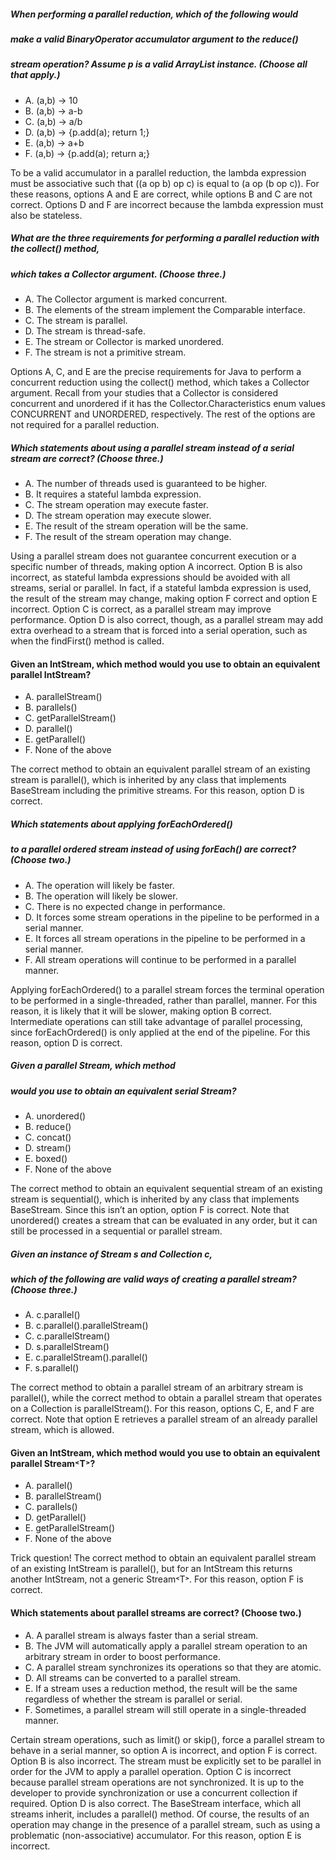 ##### When performing a parallel reduction, which of the following would
##### make a valid BinaryOperator<Integer> accumulator argument to the reduce()
##### stream operation? Assume p is a valid ArrayList<Integer> instance. (Choose all that apply.)
*  A. (a,b) -> 10
*  B. (a,b) -> a-b
*  C. (a,b) -> a/b
*  D. (a,b) -> {p.add(a); return 1;}
*  E. (a,b) -> a+b
*  F. (a,b) -> {p.add(a); return a;}

To be a valid accumulator in a parallel reduction,
the lambda expression must be associative such that ((a op b) op c) is equal to (a op (b op c)).
For these reasons, options A and E are correct, while options B and C are not correct.
Options D and F are incorrect because the lambda expression must also be stateless.

##### What are the three requirements for performing a parallel reduction with the collect() method,
##### which takes a Collector argument. (Choose three.)
*  A. The Collector argument is marked concurrent.
*  B. The elements of the stream implement the Comparable interface.
*  C. The stream is parallel.
*  D. The stream is thread-safe.
*  E. The stream or Collector is marked unordered.
*  F. The stream is not a primitive stream.

Options A, C, and E are the precise requirements for Java to perform a concurrent reduction using the collect() method,
which takes a Collector argument.
Recall from your studies that a Collector is considered concurrent and unordered
if it has the Collector.Characteristics enum values CONCURRENT and UNORDERED, respectively.
The rest of the options are not required for a parallel reduction.

##### Which statements about using a parallel stream instead of a serial stream are correct? (Choose three.)
* A. The number of threads used is guaranteed to be higher.
* B. It requires a stateful lambda expression.
* C. The stream operation may execute faster.
* D. The stream operation may execute slower.
* E. The result of the stream operation will be the same.
* F. The result of the stream operation may change.

Using a parallel stream does not guarantee concurrent execution
or a specific number of threads, making option A incorrect.
Option B is also incorrect, as stateful lambda expressions should
be avoided with all streams, serial or parallel.
In fact, if a stateful lambda expression is used,
the result of the stream may change, making option F correct and option E incorrect.
Option C is correct, as a parallel stream may improve performance.
Option D is also correct, though, as a parallel stream may add extra overhead
to a stream that is forced into a serial operation, such as when the findFirst() method is called.

#### Given an IntStream, which method would you use to obtain an equivalent parallel IntStream?
* A. parallelStream()
* B. parallels()
* C. getParallelStream()
* D. parallel()
* E. getParallel()
* F. None of the above

The correct method to obtain an equivalent parallel stream of an existing stream is parallel(),
which is inherited by any class that implements BaseStream<T>
including the primitive streams. For this reason, option D is correct.

##### Which statements about applying forEachOrdered()
##### to a parallel ordered stream instead of using forEach() are correct? (Choose two.)
*  A. The operation will likely be faster.
*  B. The operation will likely be slower.
*  C. There is no expected change in performance.
*  D. It forces some stream operations in the pipeline to be performed in a serial manner.
*  E. It forces all stream operations in the pipeline to be performed in a serial manner.
*  F. All stream operations will continue to be performed in a parallel manner.

Applying forEachOrdered() to a parallel stream forces
the terminal operation to be performed in a single-threaded, rather than parallel, manner.
For this reason, it is likely that it will be slower, making option B correct.
Intermediate operations can still take advantage of parallel processing,
since forEachOrdered() is only applied at the end of the pipeline. For this reason, option D is correct.

##### Given a parallel Stream<T>, which method
##### would you use to obtain an equivalent serial Stream<T>?

* A. unordered()
* B. reduce()
* C. concat()
* D. stream()
* E. boxed()
* F. None of the above

The correct method to obtain an equivalent sequential stream of an existing
stream is sequential(), which is inherited by any class
that implements BaseStream<T>.
Since this isn’t an option, option F is correct.
Note that unordered() creates a stream
that can be evaluated in any order,
but it can still be processed in a sequential or parallel stream.

##### Given an instance of Stream s and Collection c,
##### which of the following are valid ways of creating a parallel stream? (Choose three.)
* A. c.parallel()
* B. c.parallel().parallelStream()
* C. c.parallelStream()
* D. s.parallelStream()
* E. c.parallelStream().parallel()
* F. s.parallel()

The correct method to obtain a parallel stream of an arbitrary stream is parallel(),
while the correct method to obtain a parallel stream that operates on a Collection is parallelStream().
For this reason, options C, E, and F are correct.
Note that option E retrieves a parallel stream of an already parallel stream, which is allowed.

#### Given an IntStream, which method would you use to obtain an equivalent parallel Stream˂T˃?
* A. parallel()
* B. parallelStream()
* C. parallels()
* D. getParallel()
* E. getParallelStream()
* F. None of the above

Trick question! The correct method to obtain an equivalent parallel
stream of an existing IntStream is parallel(),
but for an IntStream this returns another IntStream,
not a generic Stream˂T˃. For this reason, option F is correct.


#### Which statements about parallel streams are correct? (Choose two.)
* A. A parallel stream is always faster than a serial stream.
* B. The JVM will automatically apply a parallel stream operation to an arbitrary stream in order to boost performance.
* C. A parallel stream synchronizes its operations so that they are atomic.
* D. All streams can be converted to a parallel stream.
* E. If a stream uses a reduction method, the result will be the same regardless of whether the stream is parallel or serial.
* F. Sometimes, a parallel stream will still operate in a single-threaded manner.

Certain stream operations, such as limit() or skip(), force a parallel
stream to behave in a serial manner, so option A is incorrect, and option F is correct.
Option B is also incorrect. The stream must be explicitly set to be parallel in order
for the JVM to apply a parallel operation. Option C is incorrect because parallel
stream operations are not synchronized. It is up to the developer
to provide synchronization or use a concurrent collection if required.
Option D is also correct. The BaseStream interface, which all streams inherit,
includes a parallel() method. Of course, the results of an operation may change
in the presence of a parallel stream, such as using a problematic (non-associative) accumulator.
For this reason, option E is incorrect.
